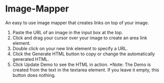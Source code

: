 # Image-Mapper
An easy to use image mapper that creates links on top of your image.

1) Paste the URL of an image in the input box at the top.
2) Click and drag your cursor over your image to create an area link element.
3) Double click on your new link element to specify a URL.
4) Click the Generate HTML button to copy or change the automatically generated HTML.
6) Click Update Demo to see the HTML in action.
*Note: The Demo is created from the text in the textarea element. If you leave it empty, this button does nothing.
